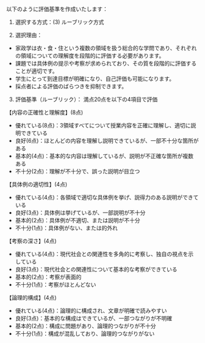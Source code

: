 以下のように評価基準を作成いたします：

1. 選択する方式：(3) ルーブリック方式

2. 選択理由：
- 家政学は衣・食・住という複数の領域を扱う総合的な学問であり、それぞれの領域についての理解度を段階的に評価する必要があります。
- 課題では具体例の提示や考察が求められており、その質を段階的に評価することが適切です。
- 学生にとって到達目標が明確になり、自己評価も可能になります。
- 採点者による評価のばらつきを抑制できます。

3. 評価基準（ルーブリック）：
満点20点を以下の4項目で評価

【内容の正確性と理解度】(8点)
- 優れている(8点)：3領域すべてについて授業内容を正確に理解し、適切に説明できている
- 良好(6点)：ほとんどの内容を理解し説明できているが、一部不十分な箇所がある
- 基本的(4点)：基本的な内容は理解しているが、説明が不正確な箇所が複数ある
- 不十分(2点)：理解が不十分で、誤った説明が目立つ

【具体例の適切性】(4点)
- 優れている(4点)：各領域で適切な具体例を挙げ、説得力のある説明ができている
- 良好(3点)：具体例は挙げているが、一部説明が不十分
- 基本的(2点)：具体例が不適切、または説明が不十分
- 不十分(1点)：具体例がない、または的外れ

【考察の深さ】(4点)
- 優れている(4点)：現代社会との関連性を多角的に考察し、独自の視点を示している
- 良好(3点)：現代社会との関連性について基本的な考察ができている
- 基本的(2点)：考察が表面的
- 不十分(1点)：考察がほとんどない

【論理的構成】(4点)
- 優れている(4点)：論理的に構成され、文章が明確で読みやすい
- 良好(3点)：基本的な構成はできているが、一部つながりが不明確
- 基本的(2点)：構成に問題があり、論理的つながりが不十分
- 不十分(1点)：構成が混乱しており、論理的つながりがない